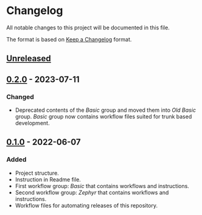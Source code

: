 # Changelog

All notable changes to this project will be documented in this file.

The format is based on [Keep a Changelog](https://keepachangelog.com/en/1.0.0/) format.

## [Unreleased]

## [0.2.0] - 2023-07-11

### Changed

-   Deprecated contents of the _Basic_ group and moved them into _Old Basic_ 
    group. _Basic_ group now contains workflow files suited for trunk based 
    development.

## [0.1.0] - 2022-06-07

### Added

-   Project structure.
-   Instruction in Readme file.
-   First workflow group: _Basic_ that contains workflows and instructions.
-   Second workflow group: _Zephyr_ that contains workflows and instructions.
-   Workflow files for automating releases of this repository.

[Unreleased]: https://github.com/IRNAS/irnas-workflows-software/compare/v0.2.0...HEAD

[0.2.0]: https://github.com/IRNAS/irnas-workflows-software/compare/v0.1.0...v0.2.0

[0.1.0]: https://github.com/IRNAS/irnas-workflows-software/compare/698dae5a57b59f1f6b5014ded7f686b168b32d04...v0.1.0
